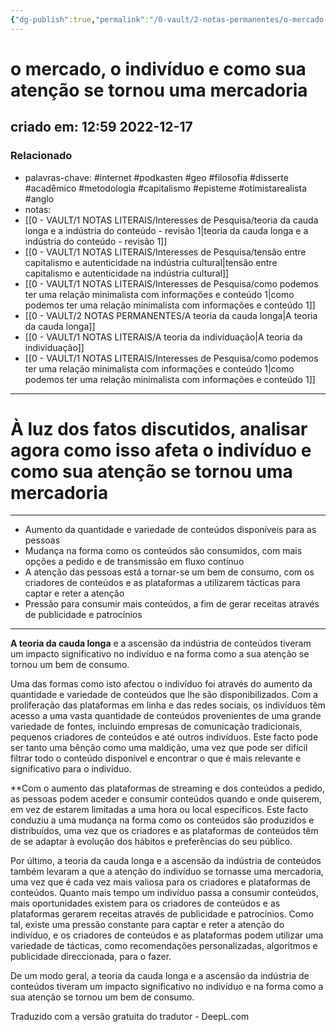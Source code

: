```yaml
---
{"dg-publish":true,"permalink":"/0-vault/2-notas-permanentes/o-mercado-o-individuo-e-como-sua-atencao-se-tornou-uma-mercadoria/","tags":["permanente","internet","podkasten","geo","filosofia","disserte","acadêmico","metodologia","capitalismo","episteme","otimistarealista","anglo"],"dgHomeLink":true,"dgShowLocalGraph":true,"dgShowFileTree":true,"dgEnableSearch":true}
---
```


# o mercado, o indivíduo e como sua atenção se tornou uma mercadoria
## criado em: 12:59 2022-12-17

### Relacionado
- palavras-chave: #internet #podkasten #geo #filosofia #disserte #acadêmico #metodologia #capitalismo #episteme #otimistarealista #anglo
- notas: 
- [[0 - VAULT/1 NOTAS LITERAIS/Interesses de Pesquisa/teoria da cauda longa e a indústria do conteúdo - revisão 1\|teoria da cauda longa e a indústria do conteúdo - revisão 1]]
- [[0 - VAULT/1 NOTAS LITERAIS/Interesses de Pesquisa/tensão  entre capitalismo e autenticidade na indústria cultural\|tensão  entre capitalismo e autenticidade na indústria cultural]]
- [[0 - VAULT/1 NOTAS LITERAIS/Interesses de Pesquisa/como podemos ter uma relação minimalista com informações e conteúdo 1\|como podemos ter uma relação minimalista com informações e conteúdo 1]]
- [[0 - VAULT/2 NOTAS PERMANENTES/A teoria da cauda longa\|A teoria da cauda longa]]
- [[0 - VAULT/1 NOTAS LITERAIS/A teoria da individuação\|A teoria da individuação]]
- [[0 - VAULT/1 NOTAS LITERAIS/Interesses de Pesquisa/como podemos ter uma relação minimalista com informações e conteúdo 1\|como podemos ter uma relação minimalista com informações e conteúdo 1]]
---
# À luz dos fatos discutidos, analisar agora como isso afeta o indivíduo e como sua atenção se tornou uma mercadoria
---
- Aumento da quantidade e variedade de conteúdos disponíveis para as pessoas
- Mudança na forma como os conteúdos são consumidos, com mais opções a pedido e de transmissão em fluxo contínuo
- A atenção das pessoas está a tornar-se um bem de consumo, com os criadores de conteúdos e as plataformas a utilizarem tácticas para captar e reter a atenção
- Pressão para consumir mais conteúdos, a fim de gerar receitas através de publicidade e patrocínios
---

**A teoria da cauda longa** e a ascensão da indústria de conteúdos tiveram um impacto significativo no indivíduo e na forma como a sua atenção se tornou um bem de consumo.

Uma das formas como isto afectou o indivíduo foi através do aumento da quantidade e variedade de conteúdos que lhe são disponibilizados. Com a proliferação das plataformas em linha e das redes sociais, os indivíduos têm acesso a uma vasta quantidade de conteúdos provenientes de uma grande variedade de fontes, incluindo empresas de comunicação tradicionais, pequenos criadores de conteúdos e até outros indivíduos. Este facto pode ser tanto uma bênção como uma maldição, uma vez que pode ser difícil filtrar todo o conteúdo disponível e encontrar o que é mais relevante e significativo para o indivíduo.

**Com o aumento das plataformas de streaming e dos conteúdos a pedido, as pessoas podem aceder e consumir conteúdos quando e onde quiserem, em vez de estarem limitadas a uma hora ou local específicos. Este facto conduziu a uma mudança na forma como os conteúdos são produzidos e distribuídos, uma vez que os criadores e as plataformas de conteúdos têm de se adaptar à evolução dos hábitos e preferências do seu público.

Por último, a teoria da cauda longa e a ascensão da indústria de conteúdos também levaram a que a atenção do indivíduo se tornasse uma mercadoria, uma vez que é cada vez mais valiosa para os criadores e plataformas de conteúdos. Quanto mais tempo um indivíduo passa a consumir conteúdos, mais oportunidades existem para os criadores de conteúdos e as plataformas gerarem receitas através de publicidade e patrocínios. Como tal, existe uma pressão constante para captar e reter a atenção do indivíduo, e os criadores de conteúdos e as plataformas podem utilizar uma variedade de tácticas, como recomendações personalizadas, algoritmos e publicidade direccionada, para o fazer.

De um modo geral, a teoria da cauda longa e a ascensão da indústria de conteúdos tiveram um impacto significativo no indivíduo e na forma como a sua atenção se tornou um bem de consumo.

Traduzido com a versão gratuita do tradutor - DeepL.com